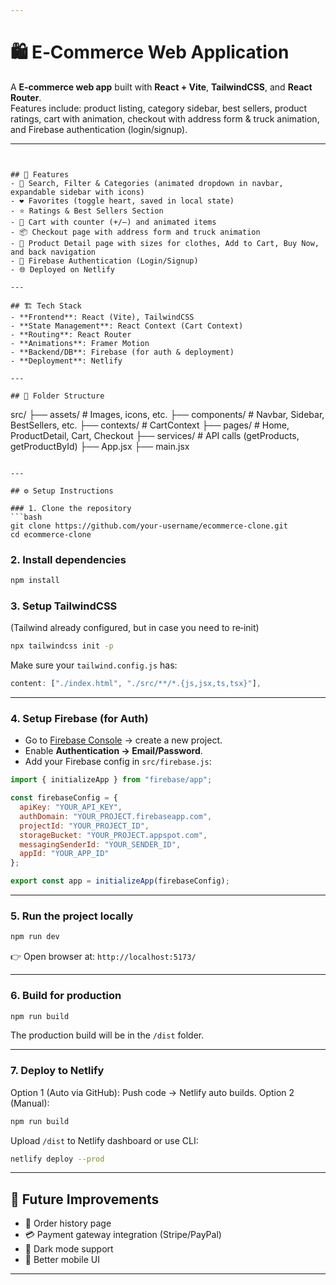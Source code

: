 ```yaml
---

```
# 🛍️ E‑Commerce Web Application

A **E‑commerce web app** built with **React + Vite**, **TailwindCSS**, and **React Router**.  
Features include: product listing, category sidebar, best sellers, product ratings, cart with animation, checkout with address form & truck animation, and Firebase authentication (login/signup).  

---
```


## 🚀 Features
- 🔎 Search, Filter & Categories (animated dropdown in navbar, expandable sidebar with icons)  
- ❤️ Favorites (toggle heart, saved in local state)  
- ⭐ Ratings & Best Sellers Section  
- 🛒 Cart with counter (+/–) and animated items  
- 📦 Checkout page with address form and truck animation  
- 👕 Product Detail page with sizes for clothes, Add to Cart, Buy Now, and back navigation  
- 🔐 Firebase Authentication (Login/Signup)  
- 🌐 Deployed on Netlify  

---

## 🏗️ Tech Stack
- **Frontend**: React (Vite), TailwindCSS  
- **State Management**: React Context (Cart Context)  
- **Routing**: React Router  
- **Animations**: Framer Motion  
- **Backend/DB**: Firebase (for auth & deployment)  
- **Deployment**: Netlify  

---

## 📂 Folder Structure
```

src/
├── assets/              # Images, icons, etc.
├── components/          # Navbar, Sidebar, BestSellers, etc.
├── contexts/            # CartContext
├── pages/               # Home, ProductDetail, Cart, Checkout
├── services/            # API calls (getProducts, getProductById)
├── App.jsx
├── main.jsx

````

---

## ⚙️ Setup Instructions

### 1. Clone the repository
```bash
git clone https://github.com/your-username/ecommerce-clone.git
cd ecommerce-clone
````

### 2. Install dependencies

```bash
npm install
```

### 3. Setup TailwindCSS

(Tailwind already configured, but in case you need to re‑init)

```bash
npx tailwindcss init -p
```

Make sure your `tailwind.config.js` has:

```js
content: ["./index.html", "./src/**/*.{js,jsx,ts,tsx}"],
```

---

### 4. Setup Firebase (for Auth)

* Go to [Firebase Console](https://console.firebase.google.com/) → create a new project.
* Enable **Authentication → Email/Password**.
* Add your Firebase config in `src/firebase.js`:

```js
import { initializeApp } from "firebase/app";

const firebaseConfig = {
  apiKey: "YOUR_API_KEY",
  authDomain: "YOUR_PROJECT.firebaseapp.com",
  projectId: "YOUR_PROJECT_ID",
  storageBucket: "YOUR_PROJECT.appspot.com",
  messagingSenderId: "YOUR_SENDER_ID",
  appId: "YOUR_APP_ID"
};

export const app = initializeApp(firebaseConfig);
```

---

### 5. Run the project locally

```bash
npm run dev
```

👉 Open browser at: `http://localhost:5173/`

---

### 6. Build for production

```bash
npm run build
```

The production build will be in the `/dist` folder.

---

### 7. Deploy to Netlify

Option 1 (Auto via GitHub): Push code → Netlify auto builds.
Option 2 (Manual):

```bash
npm run build
```

Upload `/dist` to Netlify dashboard or use CLI:

```bash
netlify deploy --prod
```

---

## 📖 Future Improvements

* 🧾 Order history page
* 💳 Payment gateway integration (Stripe/PayPal)
* 🌙 Dark mode support
* 📱 Better mobile UI

---

```